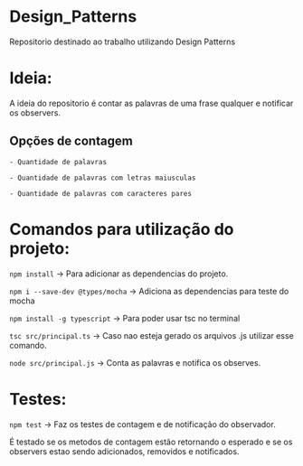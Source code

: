 # Design_Patterns
Repositorio destinado ao trabalho utilizando Design Patterns

# Ideia:
A ideia do repositorio é contar as palavras de uma frase qualquer e notificar os observers.

## Opções de contagem

    - Quantidade de palavras

    - Quantidade de palavras com letras maiusculas
    
    - Quantidade de palavras com caracteres pares


# Comandos para utilização do projeto:

```npm install``` -> Para adicionar as dependencias do projeto.

```npm i --save-dev @types/mocha``` -> Adiciona as dependencias para teste do mocha

```npm install -g typescript``` -> Para poder usar tsc no terminal

```tsc src/principal.ts``` -> Caso nao esteja gerado os arquivos .js utilizar esse comando.

```node src/principal.js``` -> Conta as palavras e notifica os observes.

# Testes:

```npm test``` -> Faz os testes de contagem e de notificação do observador.

É testado se os metodos de contagem estão retornando o esperado e se os observers estao sendo adicionados, removidos e notificados.
